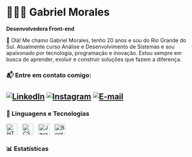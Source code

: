# 👩🏻‍💻 Gabriel Morales

**Desenvolvedora Front-end**

👋 Olá! Me chamo Gabriel Morales, tenho 20 anos e sou do Rio Grande do Sul.
Atualmente curso Análise e Desenvolvimento de Sistemas e sou apaixonado por tecnologia, programação e inovação.
Estou sempre em busca de aprender, evoluir e construir soluções que fazem a diferença.

### 📬 Entre em contato comigo:

[![LinkedIn](https://img.shields.io/badge/LinkedIn-0077B5?style=for-the-badge&logo=linkedin&logoColor=white)](https://www.linkedin.com/in/gabriel1morales/)
[![Instagram](https://img.shields.io/badge/Instagram-E4405F?style=for-the-badge&logo=instagram&logoColor=white)](https://www.instagram.com/_bygabriel/)
[![E-mail](https://img.shields.io/badge/E--mail-D14836?style=for-the-badge&logo=gmail&logoColor=white)](mailto:gabriel18dev@gmail.com)
---

### 🤖 Linguagens e Tecnologias

<img 
    align="left" 
    alt="HTML"
    title="HTML" 
    width="30px" 
    style="padding-right: 10px;" 
    src="https://cdn.jsdelivr.net/gh/devicons/devicon@latest/icons/html5/html5-original.svg" 
/>
<img 
    align="left" 
    alt="CSS" 
    title="CSS"
    width="30px" 
    style="padding-right: 10px;" 
    src="https://cdn.jsdelivr.net/gh/devicons/devicon@latest/icons/css3/css3-original.svg" 
/>
<img 
    align="left" 
    alt="JavaScript" 
    title="JavaScript"
    width="30px" 
    style="padding-right: 10px;" 
    src="https://cdn.jsdelivr.net/gh/devicons/devicon@latest/icons/javascript/javascript-original.svg" 
/>
<img 
    align="left" 
    alt="Bootstrap"
    title="Bootstrap" 
    width="30px" 
    style="padding-right: 10px;" 
    src="https://cdn.jsdelivr.net/gh/devicons/devicon@latest/icons/bootstrap/bootstrap-original.svg" 
/>

<br/>
<br/>

### 📊 Estatísticas


